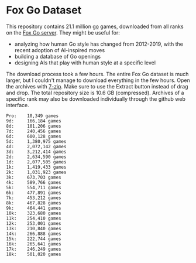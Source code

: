 # Fox Go Dataset
This repository contains 21.1 million [go](https://en.wikipedia.org/wiki/Go_(game)) games, downloaded from all ranks on the [Fox Go server](http://www.foxwq.com/). They might be useful for:
- analyzing how human Go style has changed from 2012-2019, with the recent adoption of AI-inspired moves
- building a database of Go openings
- designing AIs that play with human style at a specific level

The download process took a few hours. The entire Fox Go dataset is much larger, but I couldn't manage to download everything in the few hours. Open the archives with [7-zip](http://www.7-zip.org/). Make sure to use the Extract button instead of drag and drop. The total repository size is 10.6 GB (compressed). Archives of a specific rank may also be downloaded individually through the github web interface.

    Pro:	10,349 games
    9d:	    166,184 games
    8d:	    101,206 games
    7d:	    240,456 games
    6d:	    600,128 games
    5d:	    1,380,975 games
    4d:	    2,072,142 games
    3d:	    3,212,414 games
    2d:	    2,634,590 games
    1d:	    2,077,505 games
    1k:	    1,419,433 games
    2k:	    1,031,923 games
    3k:	    673,703 games
    4k:	    589,766 games
    5k:	    554,711 games
    6k:	    477,891 games
    7k:	    453,212 games
    8k:	    467,828 games
    9k:	    464,441 games
    10k:	323,680 games
    11k:	254,410 games
    12k:	253,001 games
    13k:	210,840 games
    14k:	266,888 games
    15k:	222,744 games
    16k:	265,641 games
    17k:	246,249 games
    18k:	501,020 games
